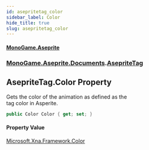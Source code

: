 ```yaml
---
id: asepritetag_color
sidebar_label: Color
hide_title: true
slug: asepritetag_color
---
```

#### [MonoGame.Aseprite](index 'index')
### [MonoGame.Aseprite.Documents](monogame_aseprite_documents 'MonoGame.Aseprite.Documents').[AsepriteTag](asepritetag 'MonoGame.Aseprite.Documents.AsepriteTag')
## AsepriteTag.Color Property
Gets the color of the animation as defined as the  
tag color in Asperite.  
```csharp
public Color Color { get; set; }
```
#### Property Value
[Microsoft.Xna.Framework.Color](https://docs.microsoft.com/en-us/dotnet/api/Microsoft.Xna.Framework.Color 'Microsoft.Xna.Framework.Color')  
